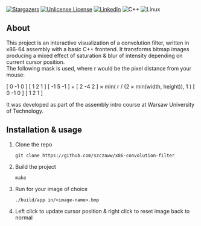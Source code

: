 <a id="readme-top"></a>

<!-- PROJECT SHIELDS -->
[![Stargazers][stars-shield]][stars-url]
[![Unlicense License][license-shield]][license-url]
[![LinkedIn][linkedin-shield]][linkedin-url]
![C++](https://img.shields.io/badge/c++-%2300599C.svg?style=for-the-badge&logo=c%2B%2B&logoColor=white)
![Linux](https://img.shields.io/badge/Linux-FCC624?style=for-the-badge&logo=linux&logoColor=black)


<!-- ABOUT THE PROJECT -->
## About
This project is an interactive visualization of a convolution filter, written in x86-64 assembly with a basic C++ frontend. It transforms bitmap images  producing a mixed effect of saturation & blur of intensity depending on current cursor position.  
The following mask is used, where r would be the pixel distance from your mouse:

[  0  -1   0 ]     [ 1  2  1 ]
[ -1   5  -1 ]  +  [ 2 -4  2 ]  ×  min( r / (2 × min(width, height)),  1 )
[  0  -1   0 ]     [ 1  2  1 ]

It was developed as part of the assembly intro course at Warsaw University of Technology.

## Installation & usage

1. Clone the repo
   ```
   git clone https://github.com/szczaww/x86-convolution-filter
   ```
2. Build the project
   ```
   make
   ```
3. Run for your image of choice 
   ```
   ./build/app in/<image-name>.bmp
   ```
4. Left click to update cursor position & right click to reset image back to normal

<!-- MARKDOWN LINKS & IMAGES -->
[stars-shield]: https://img.shields.io/github/stars/szczaww/c89-virtual-disk-file.svg?style=for-the-badge
[stars-url]: https://github.com/szczaww/c89-virtual-disk-file/stargazers
[license-shield]: https://img.shields.io/github/license/othneildrew/Best-README-Template.svg?style=for-the-badge
[license-url]: www.linkedin.com/in/kamil-szczawinski
[linkedin-shield]: https://img.shields.io/badge/-LinkedIn-black.svg?style=for-the-badge&logo=linkedin&colorB=555
[linkedin-url]: www.linkedin.com/in/kamil-szczawinski
